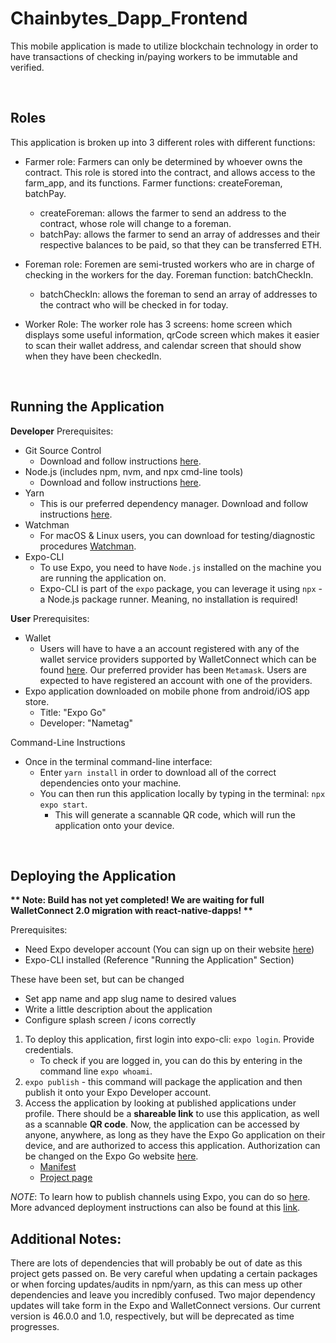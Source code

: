 # Chainbytes_Dapp_Frontend
This mobile application is made to utilize blockchain technology in order to have transactions of checking in/paying workers to be immutable and verified. 

<br>

## Roles
This application is broken up into 3 different roles with different functions:

- Farmer role: Farmers can only be determined by whoever owns the contract. This role is stored into the contract, and allows access to the farm_app, and its functions. Farmer functions: createForeman, batchPay.
    * createForeman: allows the farmer to send an address to the contract, whose role will change to a foreman.
    * batchPay: allows the farmer to send an array of addresses and their respective balances to be paid, so that they can be transferred ETH.

- Foreman role: Foremen are semi-trusted workers who are in charge of checking in the workers for the day. Foreman function: batchCheckIn.
    * batchCheckIn: allows the foreman to send an array of addresses to the contract who will be checked in for today.

- Worker Role: The worker role has 3 screens: home screen which displays some useful information, qrCode screen which makes it easier to scan their wallet address, and calendar screen that should show when they have been checkedIn.

<br>

## Running the Application
<b>Developer</b> Prerequisites:
* Git Source Control
    * Download and follow instructions [here](https://git-scm.com/downloads).
* Node.js (includes npm, nvm, and npx cmd-line tools)
    * Download and follow instructions [here](https://nodejs.org/en/download/).
* Yarn
    * This is our preferred dependency manager. Download and follow instructions [here](https://classic.yarnpkg.com/lang/en/docs/install/#mac-stable).
* Watchman
    * For macOS & Linux users, you can download for testing/diagnostic procedures [Watchman](https://facebook.github.io/watchman/docs/install#buildinstall).  
* Expo-CLI
    * To use Expo, you need to have `Node.js` installed on the machine you are running the application on.
    * Expo-CLI is part of the `expo` package, you can leverage it using `npx` - a Node.js package runner. Meaning, no installation is required!

<b>User</b> Prerequisites:
* Wallet
    * Users will have to have a an account registered with any of the wallet service providers supported by WalletConnect which can be found [here](https://explorer.walletconnect.com/?type=wallet). Our preferred provider has been `Metamask`. Users are expected to have registered an account with one of the providers.
* Expo application downloaded on mobile phone from android/iOS app store.
    * Title: "Expo Go"
    * Developer: "Nametag"

Command-Line Instructions  
* Once in the terminal command-line interface:
    * Enter `yarn install` in order to download all of the correct dependencies onto your machine.
    * You can then run this application locally by typing in the terminal: `npx expo start`.  
        * This will generate a scannable QR code, which will run the application onto your device.

<br>

## Deploying the Application

<b>
** Note: Build has not yet completed! We are waiting for full WalletConnect 2.0 migration with react-native-dapps! **  
</b> 

Prerequisites:
* Need Expo developer account (You can sign up on their website [here](https://expo.dev/))
* Expo-CLI installed (Reference "Running the Application" Section)

These have been set, but can be changed
* Set app name and app slug name to desired values
* Write a little description about the application 
* Configure splash screen / icons correctly

1. To deploy this application, first login into expo-cli: `expo login`. Provide credentials.
    * To check if you are logged in, you can do this by entering in the command line `expo whoami`.
2. `expo publish` - this command will package the application and then publish it onto your Expo Developer account.
3. Access the application by looking at published applications under profile. There should be a <b>shareable link</b> to use this application, as well as a scannable <b>QR code</b>. Now, the application can be accessed by anyone, anywhere, as long as they have the Expo Go application on their device, and are authorized to access this application. Authorization can be changed on the Expo Go website [here](https://expo.dev).
    * [Manifest](https://exp.host/@jos224/chainbytes-coffee)
    * [Project page](https://expo.dev/@jos224/chainbytes-coffee?serviceType=classic&distribution=expo-go) 

<i>NOTE</i>: To learn how to publish channels using Expo, you can do so [here](https://docs.expo.dev/archive/classic-updates/publishing/). More advanced deployment instructions can also be found at this [link](https://docs.expo.dev/archive/classic-updates/advanced-release-channels/).

## Additional Notes:
There are lots of dependencies that will probably be out of date as this project gets passed on. Be very careful when updating a certain packages or when forcing updates/audits in npm/yarn, as this can mess up other dependencies and leave you incredibly confused. Two major dependency updates will  take form in the Expo and WalletConnect versions. Our current version is 46.0.0 and 1.0, respectively, but will be deprecated as time progresses.